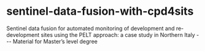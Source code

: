 # sentinel-data-fusion-with-cpd4sits
Sentinel data fusion for automated monitoring of development and re-development sites using the PELT approach: a case study in Northern Italy --- Material for Master’s level degree
